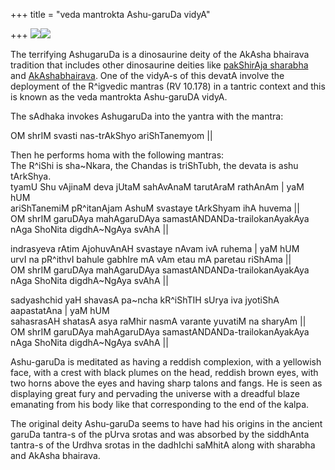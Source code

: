 +++
title = "veda mantrokta Ashu-garuDa vidyA"

+++
[![](https://i1.wp.com/bp1.blogger.com/_ZhvcTTaaD_4/RsfVxPXcXcI/AAAAAAAAAM0/LYB14LEyB4w/s320/ashu_garuda.jpg)](http://bp1.blogger.com/_ZhvcTTaaD_4/RsfVxPXcXcI/AAAAAAAAAM0/LYB14LEyB4w/s1600-h/ashu_garuda.jpg)[![](https://i1.wp.com/bp1.blogger.com/_ZhvcTTaaD_4/RsfVxPXcXdI/AAAAAAAAAM8/7RfR51Fgnyw/s320/ashugaruda2.jpg)](http://bp1.blogger.com/_ZhvcTTaaD_4/RsfVxPXcXdI/AAAAAAAAAM8/7RfR51Fgnyw/s1600-h/ashugaruda2.jpg)

The terrifying AshugaruDa is a dinosaurine deity of the AkAsha bhairava
tradition that includes other dinosaurine deities like [pakShirAja
sharabha](http://manasataramgini.wordpress.com/2006/05/arimaspas-dinosaurs-griffins-and.html)
and
[AkAshabhairava](http://manasataramgini.wordpress.com/2006/12/oldest-archaeological-signs-of-ritual.html).
One of the vidyA-s of this devatA involve the deployment of the
R^igvedic mantras (RV 10.178) in a tantric context and this is known as
the veda mantrokta Ashu-garuDA vidyA.

The sAdhaka invokes AshugaruDa into the yantra with the mantra:

OM shrIM svasti nas-trAkShyo ariShTanemyom ||

Then he performs homa with the following mantras:  
The R^iShi is sha\~Nkara, the Chandas is triShTubh, the devata is ashu
tArkShya.  
tyamU Shu vAjinaM deva jUtaM sahAvAnaM tarutAraM rathAnAm | yaM hUM  
ariShTanemiM pR^itanAjam AshuM svastaye tArkShyam ihA huvema ||  
OM shrIM garuDAya mahAgaruDAya samastANDANDa-trailokanAyakAya nAga
ShoNita digdhA\~NgAya svAhA ||

indrasyeva rAtim AjohuvAnAH svastaye nAvam ivA ruhema | yaM hUM  
urvI na pR^ithvI bahule gabhIre mA vAm etau mA paretau riShAma ||  
OM shrIM garuDAya mahAgaruDAya samastANDANDa-trailokanAyakAya nAga
ShoNita digdhA\~NgAya svAhA ||

sadyashchid yaH shavasA pa\~ncha kR^iShTIH sUrya iva jyotiShA
aapastatAna | yaM hUM  
sahasrasAH shatasA asya raMhir nasmA varante yuvatiM na sharyAm ||  
OM shrIM garuDAya mahAgaruDAya samastANDANDa-trailokanAyakAya nAga
ShoNita digdhA\~NgAya svAhA ||

Ashu-garuDa is meditated as having a reddish complexion, with a
yellowish face, with a crest with black plumes on the head, reddish
brown eyes, with two horns above the eyes and having sharp talons and
fangs. He is seen as displaying great fury and pervading the universe
with a dreadful blaze emanating from his body like that corresponding to
the end of the kalpa.

The original deity Ashu-garuDa seems to have had his origins in the
ancient garuDa tantra-s of the pUrva srotas and was absorbed by the
siddhAnta tantra-s of the Urdhva srotas in the dadhIchi saMhitA along
with sharabha and AkAsha bhairava.
